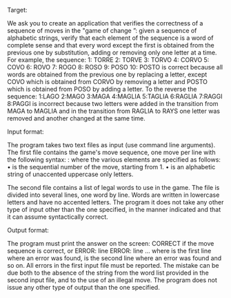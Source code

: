 
Target:

We ask you to create an application that verifies the correctness of a sequence of moves in the "game of
change ”: given a sequence of alphabetic strings, verify that each element of the sequence is a word
of complete sense and that every word except the first is obtained from the previous one by substitution,
adding or removing only one letter at a time. For example, the sequence:
1: TORRE
2: TORVE
3: TORVO
4: CORVO
5: COVO
6: ROVO
7: ROGO
8: ROSO
9: POSO
10: POSTO
is correct because all words are obtained from the previous one by replacing a letter, except COVO which
is obtained from CORVO by removing a letter and POSTO which is obtained from POSO by adding a letter. To the
reverse the sequence:
1:LAGO
2:MAGO
3:MAGA
4:MAGLIA
5:TAGLIA
6:RAGLIA
7:RAGGI
8:PAGGI
is incorrect because two letters were added in the transition from MAGA to MAGLIA and in the transition from RAGLIA to
RAYS one letter was removed and another changed at the same time. 


Input format:

The program takes two text files as input (use command line arguments). The first
file contains the game's move sequence, one move per line with the following syntax:
			<number>: <word>
where the various elements are specified as follows:
• <number> is the sequential number of the move, starting from 1.
• <word> is an alphabetic string of unaccented uppercase only letters.

The second file contains a list of legal words to use in the game. The file is divided into several lines, one
word by line. Words are written in lowercase letters and have no accented letters. The program
it does not take any other type of input other than the one specified, in the manner indicated and that it can
assume syntactically correct.


Output format:

The program must print the answer on the screen:
CORRECT
if the move sequence is correct, or
ERROR: line <n1>
ERROR: line <n2>
...
where <n1> is the first line where an error was found, <n2> is the second line where an error was found
and so on. All errors in the first input file must be reported. The mistake can be
due both to the absence of the string from the word list provided in the second input file, and to the use of
an illegal move. The program does not issue any other type of output than the one specified.


